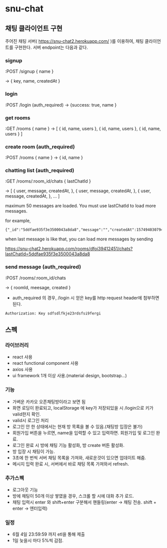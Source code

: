 # snu-chat


## 채팅 클라이언트 구현

주어진 채팅 서버( https://snu-chat2.herokuapp.com/ )를 이용하여, 채팅 클라이언트를 구현한다.
서버 endpoint는 다음과 같다.

### signup
:POST /signup { name }

-> { key, name, createdAt }

### login
:POST /login (auth_required)
-> {success: true, name }

### get rooms
:GET /rooms { name }
-> [
  { id, name, users },
  { id, name, users },
  { id, name, users }
]

### create room (auth_required)
:POST /rooms { name }
-> { id, name }

### chatting list (auth_required)
:GET /rooms/:room_id/chats { lastChatId }

-> [
  { user, message, createdAt, },
  { user, message, createdAt, },
  { user, message, createdAt, },
  ...
]

maximum 50 messages are loaded. You must use lastChatId to load more messages.

for example, 
```
{"_id":"5ddfae935f3e3500043a8da8","message":"","createdAt":1574940307945,"userName":"hihihihiihi"}
```
when last message is like that, you can load more messages by sending

https://snu-chat2.herokuapp.com/rooms/dfoi39412451/chats?lastChatId=5ddfae935f3e3500043a8da8


### send message (auth_required)
:POST /rooms/:room_id/chats  

-> { roomId, meesage, created }


* auth_required 의 경우, /login 시 얻은 key를 http request header에 첨부하면 된다. 
```
Authorization: Key sdfsdlfkje23rdsfsi9fergi
```

## 스펙

### 라이브러리
- react 사용
- react functional component 사용
- axios 사용
- ui framework 1개 이상 사용.(material design, bootstrap...)


### 기능
- 가벼운 카카오 오픈채팅방이라고 보면 됨
- 화면 로딩이 완료되고, localStorage 에 key가 저장되있을 시 /login으로 키가 valid한지 확인.
- valid시 로그인 처리
- 로그인 안 한 상태에서는 현재 방 목록을 볼 수 있음.(채팅방 입장은 불가)
- 회원가입 버튼을 누르면, name을 입력할 수 있고 입력하면. 회원가입 및 로그인 완료.
- 로그인 완료 시 방에 채팅 기능 활성화, 방 create 버튼 활성화.
- 방 입장 시 채팅이 가능. 
- 3초에 한 번씩 서버 채팅 목록을 가져와, 새로운것이 있으면 업데이트 해줌.
- 메시지 입력 완료 시, 서버에서 바로 채팅 목록 가져와서 refresh.


### 추가스펙
- 로그아웃 기능
- 방에 채팅이 50개 이상 쌓였을 경우, 스크롤 할 시에 대화 추가 로드.
- 채팅 입력시 enter 와 shift+enter 구분해서 핸들링(enter -> 채팅 전송. shift + enter -> 엔터입력)


### 일정
- 6월 4일 23:59:59 까지 etl을 통해 제출
- 1일 늦을시 마다 5%씩 감점.

